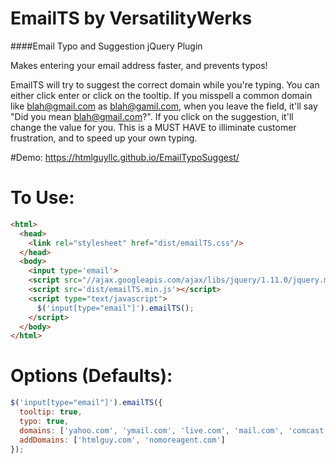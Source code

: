 EmailTS by VersatilityWerks
=====================
####Email Typo and Suggestion jQuery Plugin

Makes entering your email address faster, and prevents typos!

EmailTS will try to suggest the correct domain while you're typing. You can either click enter or click on the tooltip. If you misspell a common domain like blah@gmail.com as blah@gamil.com, when you leave the field, it'll say "Did you mean blah@gmail.com?". If you click on the suggestion, it'll change the value for you. This is a MUST HAVE to illiminate customer frustration, and to speed up your own typing.

#Demo: <a href='https://htmlguyllc.github.io/EmailTypoSuggest/'>https://htmlguyllc.github.io/EmailTypoSuggest/</a>

To Use:
=====
```html
<html>
  <head>
    <link rel="stylesheet" href="dist/emailTS.css"/>
  </head>
  <body>
    <input type='email'>
    <script src="//ajax.googleapis.com/ajax/libs/jquery/1.11.0/jquery.min.js"></script>
    <script src='dist/emailTS.min.js'></script>
    <script type="text/javascript">
      $('input[type="email"]').emailTS();
    </script>
  </body>
</html>
```

Options (Defaults):
====
```javascript
$('input[type="email"]').emailTS({
  tooltip: true,
  typo: true,
  domains: ['yahoo.com', 'ymail.com', 'live.com', 'mail.com', 'comcast.com', 'comcast.net', 'yahoo.co.uk', 'hotmail.co.uk', 'verizon.net', 'sbcglobal.net', 'att.net', 'embarqmail.com', 'aim.com', 'me.com', 'msn.com', 'hotmail.com', 'gmail.com', 'aol.com'],
  addDomains: ['htmlguy.com', 'nomoreagent.com']
});
```
